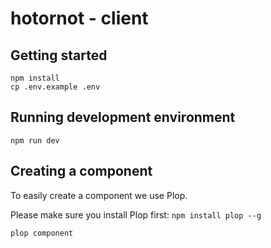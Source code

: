 # hotornot - client

## Getting started

```shell
npm install
cp .env.example .env
```

## Running development environment

```shell
npm run dev
```

## Creating a component

To easily create a component we use Plop.

Please make sure you install Plop first: `npm install plop --g`

```shell
plop component
```

